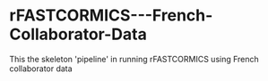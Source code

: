 # rFASTCORMICS---French-Collaborator-Data

This the skeleton 'pipeline' in running rFASTCORMICS using French collaborator data
